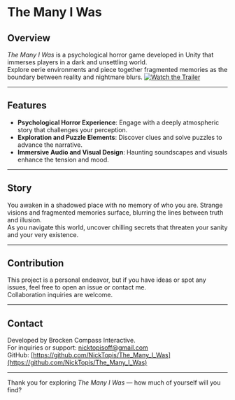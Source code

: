 # The Many I Was

## Overview

*The Many I Was* is a psychological horror game developed in Unity that immerses players in a dark and unsettling world.  
Explore eerie environments and piece together fragmented memories as the boundary between reality and nightmare blurs.
[![Watch the Trailer](https://img.youtube.com/vi/x5wdcFADOtQ/maxresdefault.jpg)](https://www.youtube.com/watch?v=x5wdcFADOtQ)

---

## Features

- **Psychological Horror Experience**: Engage with a deeply atmospheric story that challenges your perception.  
- **Exploration and Puzzle Elements**: Discover clues and solve puzzles to advance the narrative.  
- **Immersive Audio and Visual Design**: Haunting soundscapes and visuals enhance the tension and mood.

---

## Story

You awaken in a shadowed place with no memory of who you are. Strange visions and fragmented memories surface, blurring the lines between truth and illusion.  
As you navigate this world, uncover chilling secrets that threaten your sanity and your very existence.

---

## Contribution

This project is a personal endeavor, but if you have ideas or spot any issues, feel free to open an issue or contact me.  
Collaboration inquiries are welcome.

---

## Contact

Developed by Brocken Compass Interactive.  
For inquiries or support: nicktopisoff@gmail.com  
GitHub: [https://github.com/NickTopis/The_Many_I_Was](https://github.com/NickTopis/The_Many_I_Was)

---

Thank you for exploring *The Many I Was* — how much of yourself will you find?

